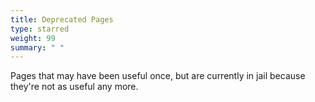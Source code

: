 ```yaml
---
title: Deprecated Pages
type: starred
weight: 99
summary: " "
---
```


Pages that may have been useful once, but are currently in jail because they're not as useful any more.
